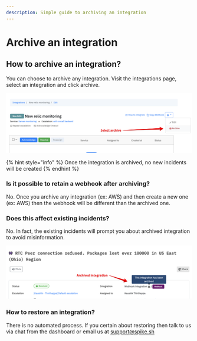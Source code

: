```yaml
---
description: Simple guide to archiving an integration
---
```


# Archive an integration

## How to archive an integration?

You can choose to archive any integration. Visit the integrations page, select an integration and click archive. 

![archive any integration](../.gitbook/assets/archive-integrations-1.png)

{% hint style="info" %}
Once the integration is archived, no new incidents will be created
{% endhint %}

### Is it possible to retain a webhook after archiving?

No. Once you archive any integration (ex: AWS) and then create a new one (ex: AWS) then the webhook will be different than the archived one.

### Does this affect existing incidents?

No. In fact, the existing incidents will prompt you about archived integration to avoid misinformation. 

![archived integration in existing integration](../.gitbook/assets/archive-integrations-2.png)

### How to restore an integration?

There is no automated process. If you certain about restoring then talk to us via chat from the dashboard or email us at [support@spike.sh](mailto:support@spike.sh)
